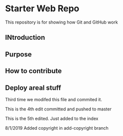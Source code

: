 # Starter Web Repo

This repository is for showing how Git and GitHub work

## INtroduction

## Purpose

## How to contribute

## Deploy areal stuff


Third time we modifed this file and commited it. 


This is the 4th edit committed and pushed to master


This is the 5th edited. Just added to the index

8/1/2019 Added copyright in add-copyright branch
